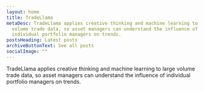 ```yaml
---
layout: home
title: TradeLlama
metaDesc: TradeLlama applies creative thinking and machine learning to large
  volume trade data, so asset managers can understand the influence of
  individual portfolio managers on trends.
postsHeading: Latest posts
archiveButtonText: See all posts
socialImage: ""
---
```

TradeLlama applies creative thinking and machine learning to large volume trade data, so asset managers can understand the influence of individual portfolio managers on trends.